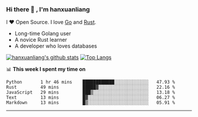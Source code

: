 ### Hi there 👋 , I'm hanxuanliang

<!--
**hanxuanliang/hanxuanliang** is a ✨ _special_ ✨ repository because its `README.md` (this file) appears on your GitHub profile.

Here are some ideas to get you started:

- 🔭 I’m currently working on ...
- 🌱 I’m currently learning ...
- 👯 I’m looking to collaborate on ...
- 🤔 I’m looking for help with ...
- 💬 Ask me about ...
- 📫 How to reach me: ...
- 😄 Pronouns: ...
- ⚡ Fun fact: ...
-->
I ❤ Open Source. I love [Go](https://golang.org) and [Rust](https://www.rust-lang.org/zh-CN/).

* Long-time Golang user
* A novice Rust learner
* A developer who loves databases

[![hanxuanliang's github stats](https://github-readme-stats.vercel.app/api/top-langs/?username=hanxuanliang&hide=html)](https://github.com/anuraghazra/github-readme-stats)
[![Top Langs](https://github-readme-stats.vercel.app/api?username=hanxuanliang&show_icons=true&count_private=true&line_height=40)](https://github.com/anuraghazra/github-readme-stats)

📊 **This week I spent my time on**
<!--START_SECTION:waka-->
```text
Python       1 hr 46 mins    ████████████░░░░░░░░░░░░░   47.93 % 
Rust         49 mins         █████▓░░░░░░░░░░░░░░░░░░░   22.16 % 
JavaScript   29 mins         ███▒░░░░░░░░░░░░░░░░░░░░░   13.18 % 
Text         13 mins         █▓░░░░░░░░░░░░░░░░░░░░░░░   06.27 % 
Markdown     13 mins         █▒░░░░░░░░░░░░░░░░░░░░░░░   05.91 % 
```
<!--END_SECTION:waka-->

***
